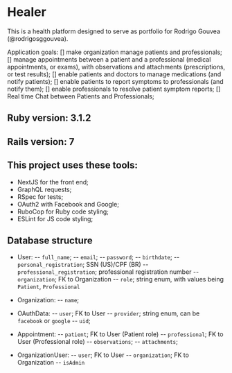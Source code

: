 # Healer

This is a health platform designed to serve as portfolio for Rodrigo Gouvea (@rodrigosggouvea).

Application goals:
 [] make organization manage patients and professionals;
 [] manage appointments between a patient and a professional (medical appointments, or exams), with observations and attachments (prescriptions, or test results);
 [] enable patients and doctors to manage medications (and notify patients);
 [] enable patients to report symptoms to professionals (and notify them);
 [] enable professionals to resolve patient symptom reports;
 [] Real time Chat between Patients and Professionals;

## Ruby version: 3.1.2
## Rails version: 7

## This project uses these tools:

 - NextJS for the front end;
 - GraphQL requests;
 - RSpec for tests;
 - OAuth2 with Facebook and Google;
 - RuboCop for Ruby code styling;
 - ESLint for JS code styling;

## Database structure

 - User:
 -- `full_name`;
 -- `email`;
 -- `password`;
 -- `birthdate`;
 -- `personal_registration`; SSN (US)/CPF (BR)
 -- `professional_registration`; professional registration number
 -- `organization`; FK to Organization
 -- `role`; string enum, with values being `Patient`, `Professional`

 - Organization:
 -- `name`;

 - OAuthData:
 -- `user`; FK to User
 -- `provider`; string enum, can be `facebook` or `google`
 -- `uid`;

 - Appointment:
 -- `patient`; FK to User (Patient role)
 -- `professional`; FK to User (Professional role)
 -- `observations`;
 -- `attachments`;

 - OrganizationUser:
 -- `user`; FK to User
 -- `organization`; FK to Organization
 -- `isAdmin`